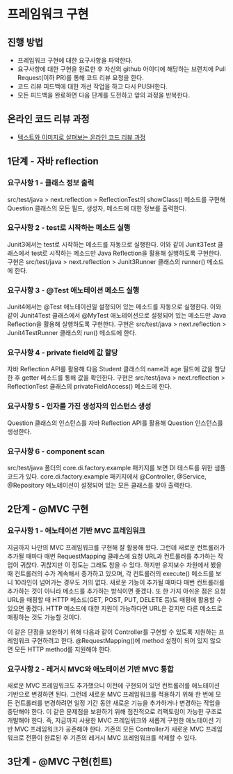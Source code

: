 # 프레임워크 구현
## 진행 방법
* 프레임워크 구현에 대한 요구사항을 파악한다.
* 요구사항에 대한 구현을 완료한 후 자신의 github 아이디에 해당하는 브랜치에 Pull Request(이하 PR)를 통해 코드 리뷰 요청을 한다.
* 코드 리뷰 피드백에 대한 개선 작업을 하고 다시 PUSH한다.
* 모든 피드백을 완료하면 다음 단계를 도전하고 앞의 과정을 반복한다.

## 온라인 코드 리뷰 과정
* [텍스트와 이미지로 살펴보는 온라인 코드 리뷰 과정](https://github.com/next-step/nextstep-docs/tree/master/codereview)


## 1단계 - 자바 reflection 

### 요구사항 1 - 클래스 정보 출력

src/test/java > next.reflection > ReflectionTest의 showClass() 메소드를 구현해 Question 클래스의 모든 필드, 생성자, 메소드에 대한 정보를 출력한다.

### 요구사항 2 - test로 시작하는 메소드 실행

Junit3에서는 test로 시작하는 메소드를 자동으로 실행한다. 이와 같이 Junit3Test 클래스에서 test로 시작하는 메소드만 Java Reflection을 활용해 실행하도록 구현한다.
구현은 src/test/java > next.reflection > Junit3Runner 클래스의 runner() 메소드에 한다.

### 요구사항 3 - @Test 애노테이션 메소드 실행

Junit4에서는 @Test 애노테이션일 설정되어 있는 메소드를 자동으로 실행한다. 이와 같이 Junit4Test 클래스에서 @MyTest 애노테이션으로 설정되어 있는 메소드만 Java Reflection을 활용해 실행하도록 구현한다.
구현은 src/test/java > next.reflection > Junit4TestRunner 클래스의 run() 메소드에 한다.


### 요구사항 4 - private field에 값 할당
자바 Reflection API를 활용해 다음 Student 클래스의 name과 age 필드에 값을 할당한 후 getter 메소드를 통해 값을 확인한다.
구현은 src/test/java > next.reflection > ReflectionTest 클래스의 privateFieldAccess() 메소드에 한다.

### 요구사항 5 - 인자를 가진 생성자의 인스턴스 생성
Question 클래스의 인스턴스를 자바 Reflection API를 활용해 Question 인스턴스를 생성한다.

### 요구사항 6 - component scan
src/test/java 폴더의 core.di.factory.example 패키지를 보면 DI 테스트를 위한 샘플 코드가 있다.
core.di.factory.example 패키지에서 @Controller, @Service, @Repository 애노테이션이 설정되어 있는 모든 클래스를 찾아 출력한다.

## 2단계 - @MVC 구현 

### 요구사항 1 - 애노테이션 기반 MVC 프레임워크
지금까지 나만의 MVC 프레임워크를 구현해 잘 활용해 왔다. 그런데 새로운 컨트롤러가 추가될 때마다 매번 RequestMapping 클래스에 요청 URL과 컨트롤러를 추가하는 작업이 귀찮다. 귀찮지만 이 정도는 그래도 참을 수 있다. 하지만 유지보수 차원에서 봤을 때 컨트롤러의 수가 계속해서 증가하고 있으며, 각 컨트롤러의 execute() 메소드를 보니 10라인이 넘어가는 경우도 거의 없다. 새로운 기능이 추가될 때마다 매번 컨트롤러를 추가하는 것이 아니라 메소드를 추가하는 방식이면 좋겠다.
또 한 가지 아쉬운 점은 요청 URL을 매핑할 때 HTTP 메소드(GET, POST, PUT, DELETE 등)도 매핑에 활용할 수 있으면 좋겠다. HTTP 메소드에 대한 지원이 가능하다면 URL은 같지만 다른 메소드로 매핑하는 것도 가능할 것이다.

이 같은 단점을 보완하기 위해 다음과 같이 Controller를 구현할 수 있도록 지원하는 프레임워크 구현하려고 한다.
@RequestMapping()에 method 설정이 되어 있지 않으면 모든 HTTP method를 지원해야 한다.

### 요구사항 2 - 레거시 MVC와 애노테이션 기반 MVC 통합
새로운 MVC 프레임워크도 추가했으니 이전에 구현되어 있던 컨트롤러를 애노테이션 기반으로 변경하면 된다. 그런데 새로운 MVC 프레임워크를 적용하기 위해 한 번에 모든 컨트롤러를 변경하려면 일정 기간 동안 새로운 기능을 추가하거나 변경하는 작업을 중단해야 한다. 이 같은 문제점을 보완하기 위해 점진적으로 리팩토링이 가능한 구조로 개발해야 한다.
즉, 지금까지 사용한 MVC 프레임워크와 새롭게 구현한 애노테이션 기반 MVC 프레임워크가 공존해야 한다. 기존의 모든 Controller가 새로운 MVC 프레임워크로 전환이 완료된 후 기존의 레거시 MVC 프레임워크를 삭제할 수 있다.

## 3단계 - @MVC 구현(힌트)
